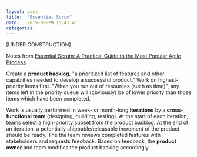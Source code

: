 ```yaml
---
layout: post
title:  "Essential Scrum"
date:   2015-09-29 15:41:41
categories: 
---
```

[UNDER CONSTRUCTION]


Notes from <a href="http://www.amazon.com/Essential-Scrum-Practical-Addison-Wesley-Signature/dp/0137043295" target="_blank">Essential Scrum: A Practical Guide to the Most Popular Agile Process</a>.

Create a **product backlog**, "a prioritized list of features and other capablities needed to develop a successful product." Work on highest-priority items first. "When you run out of resources (such as time)", any items left in the priority queue will (obviously) be of lower priority than those items which have been completed.

Work is usually performed in week- or month-long **iterations** by a **cross-functional team** (designing, building, testing). At the start of each iteration, teams select a high-priority subset from the product backlog. At the end of an iteration, a potentially shippable/releasable increment of the product should be ready. The the team reviews completed features with stakeholders and requests feedback. Based on feedback, the **product owner** and team modifies the product backlog accordingly.
 